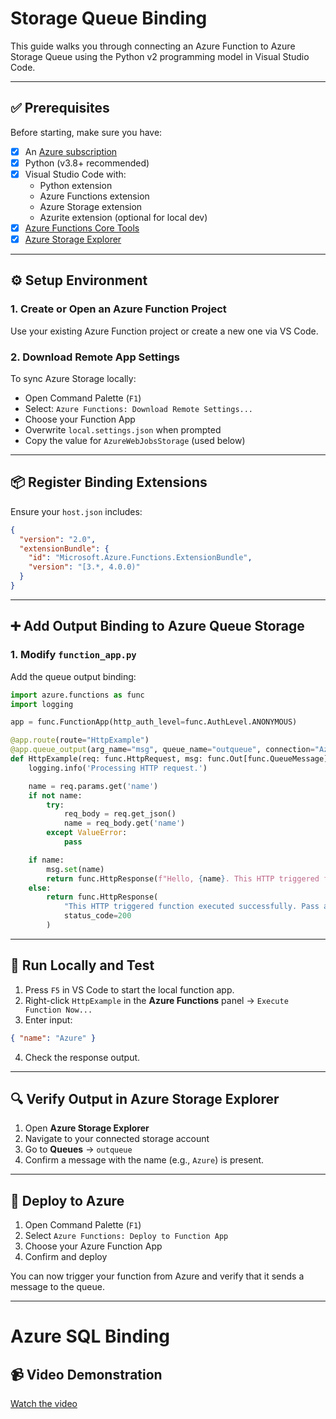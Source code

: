 <!-- 

Repo:
https://github.com/degu0055/FunctionAppswithOutputBindings 

Submit here:
https://brightspace.algonquincollege.com/d2l/lms/dropbox/user/folder_submit_files.d2l?ou=791554&db=743547

-->


# Storage Queue Binding

This guide walks you through connecting an Azure Function to Azure Storage Queue using the Python v2 programming model in Visual Studio Code.

---

## ✅ Prerequisites

Before starting, make sure you have:

- [x] An [Azure subscription](https://azure.microsoft.com/free/)
- [x] Python (v3.8+ recommended)
- [x] Visual Studio Code with:
  - Python extension
  - Azure Functions extension
  - Azure Storage extension
  - Azurite extension (optional for local dev)
- [x] [Azure Functions Core Tools](https://learn.microsoft.com/azure/azure-functions/functions-run-local)
- [x] [Azure Storage Explorer](https://learn.microsoft.com/azure/storage/common/storage-explorer)

---

## ⚙️ Setup Environment

### 1. Create or Open an Azure Function Project

Use your existing Azure Function project or create a new one via VS Code.

### 2. Download Remote App Settings

To sync Azure Storage locally:
- Open Command Palette (`F1`)
- Select: `Azure Functions: Download Remote Settings...`
- Choose your Function App
- Overwrite `local.settings.json` when prompted
- Copy the value for `AzureWebJobsStorage` (used below)

---

## 📦 Register Binding Extensions

Ensure your `host.json` includes:

```json
{
  "version": "2.0",
  "extensionBundle": {
    "id": "Microsoft.Azure.Functions.ExtensionBundle",
    "version": "[3.*, 4.0.0)"
  }
}
```

---

## ➕ Add Output Binding to Azure Queue Storage

### 1. Modify `function_app.py`

Add the queue output binding:

```python
import azure.functions as func
import logging

app = func.FunctionApp(http_auth_level=func.AuthLevel.ANONYMOUS)

@app.route(route="HttpExample")
@app.queue_output(arg_name="msg", queue_name="outqueue", connection="AzureWebJobsStorage")
def HttpExample(req: func.HttpRequest, msg: func.Out[func.QueueMessage]) -> func.HttpResponse:
    logging.info('Processing HTTP request.')

    name = req.params.get('name')
    if not name:
        try:
            req_body = req.get_json()
            name = req_body.get('name')
        except ValueError:
            pass

    if name:
        msg.set(name)
        return func.HttpResponse(f"Hello, {name}. This HTTP triggered function executed successfully.")
    else:
        return func.HttpResponse(
            "This HTTP triggered function executed successfully. Pass a name in the query string or in the request body.",
            status_code=200
        )
```

---

## 🧪 Run Locally and Test

1. Press `F5` in VS Code to start the local function app.
2. Right-click `HttpExample` in the **Azure Functions** panel → `Execute Function Now...`
3. Enter input:
```json
{ "name": "Azure" }
```
4. Check the response output.

---

## 🔍 Verify Output in Azure Storage Explorer

1. Open **Azure Storage Explorer**
2. Navigate to your connected storage account
3. Go to **Queues** → `outqueue`
4. Confirm a message with the name (e.g., `Azure`) is present.

---

## 🚀 Deploy to Azure

1. Open Command Palette (`F1`)
2. Select `Azure Functions: Deploy to Function App`
3. Choose your Azure Function App
4. Confirm and deploy

You can now trigger your function from Azure and verify that it sends a message to the queue.

---

# Azure SQL Binding

## 📹 Video Demonstration

[Watch the video](https://www.youtube.com/watch?v=VIDEO_ID_HERE)

